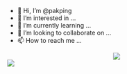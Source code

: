 

- 👋 Hi, I’m @pakping
- 👀 I’m interested in ...
- 🌱 I’m currently learning ...
- 💞️ I’m looking to collaborate on ...
- 📫 How to reach me ...

<!---
pakping/pakping is a ✨ special ✨ repository because its `README.md` (this file) appears on your GitHub profile.
You can click the Preview link to take a look at your changes.
--->
<div align="center">
 <img src="https://github.com/beeman/beeman/raw/master/under-construction.gif" />
</div>

<div>
<img align="center" src="https://profile-counter.glitch.me/pakping/count.svg" />
</div>
